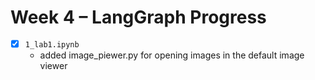 # Week 4 – LangGraph Progress

- [x] `1_lab1.ipynb`
  - added image_piewer.py for opening images in the default image viewer
